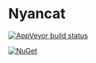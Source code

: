 # Nyancat

[![AppVeyor build status][appveyor-badge]](https://ci.appveyor.com/project/vdyckn/nyancat.cs/branch/master)

[appveyor-badge]: https://img.shields.io/appveyor/ci/vdyckn/nyancat.cs/master.svg?label=appveyor&style=flat-square

[![NuGet][main-nuget-badge]][main-nuget]

[main-nuget]: https://www.nuget.org/packages/nyancat/
[main-nuget-badge]: https://img.shields.io/nuget/v/nyancat.svg?style=flat-square&label=nuget
